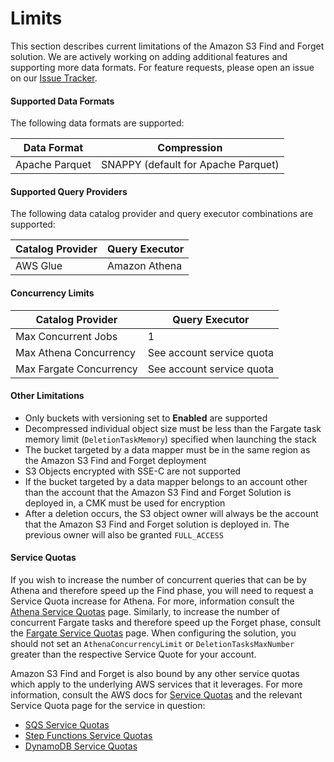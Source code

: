 # Limits

This section describes current limitations of the Amazon S3 Find and Forget
solution. We are actively working on adding additional features and supporting
more data formats. For feature requests, please open an issue on
our [Issue Tracker].

#### Supported Data Formats

The following data formats are supported:

| Data Format    | Compression                         |
| -------------- | ----------------------------------- |
| Apache Parquet | SNAPPY (default for Apache Parquet) |

#### Supported Query Providers

The following data catalog provider and query executor combinations are
supported:

| Catalog Provider | Query Executor |
| ---------------- | -------------- |
| AWS Glue         | Amazon Athena  |

#### Concurrency Limits

| Catalog Provider        | Query Executor            |
| ----------------------- | ------------------------- |
| Max Concurrent Jobs     | 1                         |
| Max Athena Concurrency  | See account service quota |
| Max Fargate Concurrency | See account service quota |

#### Other Limitations

- Only buckets with versioning set to **Enabled** are supported
- Decompressed individual object size must be less than the Fargate task memory
  limit (`DeletionTaskMemory`) specified when launching the stack
- The bucket targeted by a data mapper must be in the same region as the
  Amazon S3 Find and Forget deployment
- S3 Objects encrypted with SSE-C are not supported
- If the bucket targeted by a data mapper belongs to an account other than
  the account that the Amazon S3 Find and Forget Solution is deployed in,
  a CMK must be used for encryption
- After a deletion occurs, the S3 object owner will always be the account that
  the Amazon S3 Find and Forget solution is deployed in. The previous owner will
  also be granted `FULL_ACCESS`

#### Service Quotas

If you wish to increase the number of concurrent queries that can be by
Athena and therefore speed up the Find phase, you will need to request a
Service Quota increase for Athena. For more, information consult the
[Athena Service Quotas] page. Similarly, to increase the number of concurrent
Fargate tasks and therefore speed up the Forget phase, consult the
[Fargate Service Quotas] page. When configuring the solution, you should not
set an `AthenaConcurrencyLimit` or `DeletionTasksMaxNumber` greater than the
respective Service Quote for your account.

Amazon S3 Find and Forget is also bound by any other service quotas which apply
to the underlying AWS services that it leverages. For more information,
consult the AWS docs for [Service Quotas] and the relevant Service Quota page
for the service in question:

- [SQS Service Quotas]
- [Step Functions Service Quotas]
- [DynamoDB Service Quotas]

[issue tracker]: https://github.com/awslabs/amazon-s3-find-and-forget/issues
[service quotas]: https://docs.aws.amazon.com/general/latest/gr/aws_service_limits.html
[service quotas]: https://docs.aws.amazon.com/general/latest/gr/aws_service_limits.html
[athena service quotas]: https://docs.aws.amazon.com/athena/latest/ug/service-limits.html
[fargate service quotas]: https://docs.aws.amazon.com/AmazonECS/latest/developerguide/service-quotas.html
[step functions service quotas]: https://docs.aws.amazon.com/step-functions/latest/dg/limits.html
[sqs service quotas]: https://docs.aws.amazon.com/AWSSimpleQueueService/latest/SQSDeveloperGuide/sqs-quotas.html
[dynamodb service quotas]: https://docs.aws.amazon.com/amazondynamodb/latest/developerguide/Limits.html

